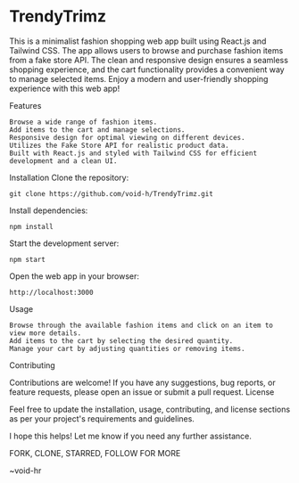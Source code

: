 # TrendyTrimz

This is a minimalist fashion shopping web app built using React.js and Tailwind CSS. The app allows users to browse and purchase fashion items from a fake store API. The clean and responsive design ensures a seamless shopping experience, and the cart functionality provides a convenient way to manage selected items. Enjoy a modern and user-friendly shopping experience with this web app!


Features
    
    Browse a wide range of fashion items.
    Add items to the cart and manage selections.
    Responsive design for optimal viewing on different devices.
    Utilizes the Fake Store API for realistic product data.
    Built with React.js and styled with Tailwind CSS for efficient development and a clean UI.

Installation
    Clone the repository:
 
    git clone https://github.com/void-h/TrendyTrimz.git

Install dependencies:

    npm install

Start the development server:

    npm start

Open the web app in your browser:

    http://localhost:3000

Usage

    Browse through the available fashion items and click on an item to view more details.
    Add items to the cart by selecting the desired quantity.
    Manage your cart by adjusting quantities or removing items.
    

Contributing

Contributions are welcome! If you have any suggestions, bug reports, or feature requests, please open an issue or submit a pull request.
License



Feel free to update the installation, usage, contributing, and license sections as per your project's requirements and guidelines.

I hope this helps! Let me know if you need any further assistance. 

FORK, CLONE, STARRED, FOLLOW FOR MORE


~void-hr
